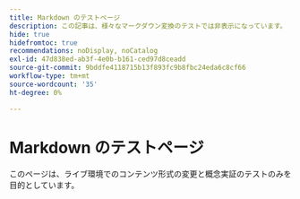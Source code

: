 ```yaml
---
title: Markdown のテストページ
description: この記事は、様々なマークダウン変換のテストでは非表示になっています。
hide: true
hidefromtoc: true
recommendations: noDisplay, noCatalog
exl-id: 47d838ed-ab3f-4e0b-b161-ced97d8ceadd
source-git-commit: 9bddfe4118715b13f893fc9b8fbc24eda6c8cf66
workflow-type: tm+mt
source-wordcount: '35'
ht-degree: 0%

---
```


# Markdown のテストページ

このページは、ライブ環境でのコンテンツ形式の変更と概念実証のテストのみを目的としています。
